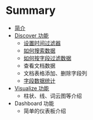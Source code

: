 # Summary

* [简介](README.md)
* [Discover 功能](discover-gong-neng.md)
  * [设置时间过滤器](discover-gong-neng/she-zhi-shi-jian-guo-lv-qi.md)
  * [如何搜索数据](discover-gong-neng/ru-he-sou-suo-shu-ju.md)
  * [如何按字段过滤数据](discover-gong-neng/ru-he-an-zi-duan-guo-lv-shu-ju.md)
  * 查看文档数据
  * 文档表格添加、删除字段列
  * [字段数据统计](discover-gong-neng/zi-duan-shu-ju-tong-ji.md)
* [Visualize 功能](visualize-gong-neng.md)
  * 柱状、线、词云图等介绍
* Dashboard 功能
  * 简单的仪表板介绍

